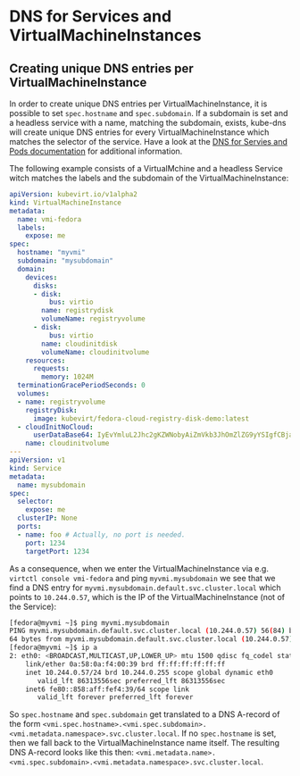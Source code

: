 # DNS for Services and VirtualMachineInstances

## Creating unique DNS entries per VirtualMachineInstance

In order to create unique DNS entries per VirtualMachineInstance, it is possible to set
`spec.hostname` and `spec.subdomain`. If a subdomain is set and a headless
service with a name, matching the subdomain, exists, kube-dns will create
unique DNS entries for every VirtualMachineInstance which matches the selector of the
service. Have a look at the [DNS for Servies and Pods
documentation](https://kubernetes.io/docs/concepts/services-networking/dns-pod-service/#pods-hostname-and-subdomain-fields)
for additional information.

The following example consists of a VirtualMchine and a headless Service witch
matches the labels and the subdomain of the VirtualMachineInstance:

```yaml
apiVersion: kubevirt.io/v1alpha2
kind: VirtualMachineInstance
metadata:
  name: vmi-fedora
  labels:
    expose: me
spec:
  hostname: "myvmi"
  subdomain: "mysubdomain"
  domain:
    devices:
      disks:
      - disk:
          bus: virtio
        name: registrydisk
        volumeName: registryvolume
      - disk:
          bus: virtio
        name: cloudinitdisk
        volumeName: cloudinitvolume
    resources:
      requests:
        memory: 1024M
  terminationGracePeriodSeconds: 0
  volumes:
  - name: registryvolume
    registryDisk:
      image: kubevirt/fedora-cloud-registry-disk-demo:latest
  - cloudInitNoCloud:
      userDataBase64: IyEvYmluL2Jhc2gKZWNobyAiZmVkb3JhOmZlZG9yYSIgfCBjaHBhc3N3ZAo=
    name: cloudinitvolume
---
apiVersion: v1
kind: Service
metadata:
  name: mysubdomain
spec:
  selector:
    expose: me
  clusterIP: None
  ports:
  - name: foo # Actually, no port is needed.
    port: 1234
    targetPort: 1234
```

As a consequence, when we enter the VirtualMachineInstance via e.g. `virtctl console
vmi-fedora` and ping `myvmi.mysubdomain` we see that we find a DNS entry for
`myvmi.mysubdomain.default.svc.cluster.local` which points to `10.244.0.57`,
which is the IP of the VirtualMachineInstance (not of the Service):

```bash
[fedora@myvmi ~]$ ping myvmi.mysubdomain
PING myvmi.mysubdomain.default.svc.cluster.local (10.244.0.57) 56(84) bytes of data.
64 bytes from myvmi.mysubdomain.default.svc.cluster.local (10.244.0.57): icmp_seq=1 ttl=64 time=0.029 ms
[fedora@myvmi ~]$ ip a
2: eth0: <BROADCAST,MULTICAST,UP,LOWER_UP> mtu 1500 qdisc fq_codel state UP group default qlen 1000
    link/ether 0a:58:0a:f4:00:39 brd ff:ff:ff:ff:ff:ff
    inet 10.244.0.57/24 brd 10.244.0.255 scope global dynamic eth0
       valid_lft 86313556sec preferred_lft 86313556sec
    inet6 fe80::858:aff:fef4:39/64 scope link
       valid_lft forever preferred_lft forever
```

So `spec.hostname` and `spec.subdomain` get translated to a DNS A-record of the
form
`<vmi.spec.hostname>.<vmi.spec.subdomain>.<vmi.metadata.namespace>.svc.cluster.local`.
If no `spec.hostname` is set, then we fall back to the VirtualMachineInstance name
itself. The resulting DNS A-record looks like this then:
`<vmi.metadata.name>.<vmi.spec.subdomain>.<vmi.metadata.namespace>.svc.cluster.local`.

